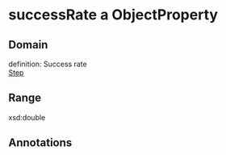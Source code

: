 # successRate a ObjectProperty

## Domain

definition: Success rate<br>
[Step](/https://tascu.vtt.fi/Step)

## Range

xsd:double

## Annotations


